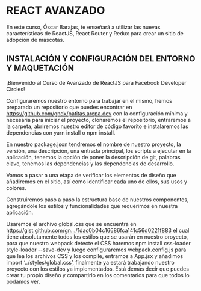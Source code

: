 # REACT AVANZADO

En este curso, Óscar Barajas, te enseñará a utilizar las nuevas características de ReactJS, React Router y Redux para crear un sitio de adopción de mascotas.

## INSTALACIÓN Y CONFIGURACIÓN DEL ENTORNO Y MAQUETACIÓN

¡Bienvenido al Curso de Avanzado de ReactJS para Facebook Developer Circles!

Configuraremos nuestro entorno para trabajar en el mismo, hemos preparado un repositorio que puedes encontrar en <https://github.com/gndx/patitas.arepa.dev> con la configuración mínima y necesaria para iniciar el proyecto, clonaremos el repositorio, entraremos a la carpeta, abriremos nuestro editor de código favorito e instalaremos las dependencias con yarn install o npm install.

En nuestro package.json tendremos el nombre de nuestro proyecto, la versión, una descripción, una entrada principal, los scripts a ejecutar en la aplicación, tenemos la opción de poner la descripción de git, palabras clave, tenemos las dependencias y las dependencias de desarrollo.

Vamos a pasar a una etapa de verificar los elementos de diseño que añadiremos en el sitio, así como identificar cada uno de ellos, sus usos y colores.

Construiremos paso a paso la estructura base de nuestros componentes, agregándole los estilos y funcionalidades que requerimos en nuestra aplicación.

Usaremos el archivo global.css que se encuentra en <https://gist.github.com/gn…/1dac0b04c16686fca141c56d0221f883> el cual tiene absolutamente todos los estilos que se usarán en nuestro proyecto, para que nuestro webpack detecte el CSS haremos npm install css-loader style-loader --save-dev y luego configuraremos webpack.config.js para que lea los archivos CSS y los compile, entramos a App.jsx y añadimos import ‘../styles/global.css’, finalmente ya estará trabajando nuestro proyecto con los estilos ya implementados. Está demás decir que puedes crear tu propio diseño y compartirlo en los comentarios para que todos lo podamos ver.
